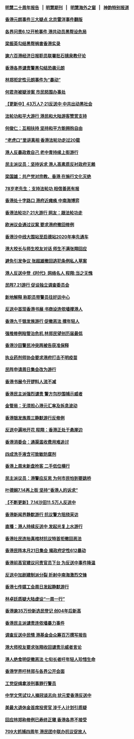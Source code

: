 #### [明慧二十周年报告](https://github.com/gfw-breaker/mh-reports/blob/master/README.md?t=07232201) &nbsp;&nbsp;|&nbsp;&nbsp;[明慧期刊](https://github.com/gfw-breaker/mh-qikan) &nbsp;&nbsp;|&nbsp;&nbsp; [明慧海外之窗](https://github.com/gfw-breaker/mh-news/blob/master/README.md?t=07232201) &nbsp;&nbsp;|&nbsp;&nbsp; [神韵特别报道](https://github.com/gfw-breaker/mh-news/blob/master/shenyun.md?t=07232201) 

#### [香港元朗事件三大疑点 北京雷洋事件翻版](../pages/nsc415/n11403965.md?t=07232201) 

#### [各界问责6.12开枪事件 港共动员黑帮设危局](../pages/nsc415/n11403252.md?t=07232201) 

#### [梁振英勾结黑帮祸害香港实录](../pages/nsc415/n11402942.md?t=07232201) 

#### [逾六百港经济日报职员联署批石镜泉教仔论](../pages/nsc415/n11403025.md?t=07232201) 

#### [香港各界谴责警黑勾结恐袭元朗](../pages/nsc415/n11403006.md?t=07232201) 

#### [林郑拒定性元朗事件为“暴动”](../pages/nsc415/n11402976.md?t=07232201) 

#### [何君尧被疑涉案 市民怒围办事处](../pages/nsc415/n11402948.md?t=07232201) 

#### [【更新中】43万人7·21反送中 中共出动黑社会](../pages/nsc415/n11399023.md?t=07232201) 

#### [法轮功和平大游行 港民和大陆游客赞赏支持](../pages/nsc415/n11399598.md?t=07232201) 

#### [何俊仁：互相扶持 坚持和平方能拥抱自由](../pages/nsc415/n11399136.md?t=07232201) 

#### [“老虎口”里讲真相 香港法轮功走过20载](../pages/nsc415/n11399927.md?t=07232201) 

#### [港人反暴政救自己 老中青持续上街游行](../pages/nsc415/n11399627.md?t=07232201) 

#### [民主派议员：坚持诉求 港人高素质反衬政府无赖](../pages/nsc415/n11399323.md?t=07232201) 

#### [梁国雄：共产党对宗教、香港 在施行文化灭绝](../pages/nsc415/n11399160.md?t=07232201) 

#### [78岁老先生：支持法轮功 相信善恶有报](../pages/nsc415/n11399292.md?t=07232201) 

#### [香港处十字路口 港府近瘫痪 中南海博弈](../pages/nsc415/n11398548.md?t=07232201) 

#### [香港法轮功7·21大游行 网友：跟法轮功走](../pages/nsc415/n11398406.md?t=07232201) 

#### [欧洲议会通过议案 要求港府撤回修例](../pages/nsc415/n11394258.md?t=07232201) 

#### [香港沙中线大围站至启德站2020年率先通车](../pages/nsc415/n11394268.md?t=07232201) 

#### [港大校长与师生校友对话 师生不满张翔回应](../pages/nsc415/n11394242.md?t=07232201) 

#### [避免引发争议 张超雄撤回逃犯条例私人草案](../pages/nsc415/n11394230.md?t=07232201) 

#### [港人反送中登《时代》网络名人 程翔:当之无愧](../pages/nsc415/n11391516.md?t=07232201) 

#### [民阵7.21游行 促设独立调查委员会](../pages/nsc415/n11391499.md?t=07232201) 

#### [新地解释 称职员带警员往好运中心](../pages/nsc415/n11391483.md?t=07232201) 

#### [反送中首现香港书展 书商设连侬墙撑港人](../pages/nsc415/n11391386.md?t=07232201) 

#### [香港九千银发族游行 促撤恶法 撑年轻人](../pages/nsc415/n11391448.md?t=07232201) 

#### [强推修例陷管治危机 林郑民望创历届最低](../pages/nsc415/n11389214.md?t=07232201) 

#### [香港沙田警民冲突两被告获准保释](../pages/nsc415/n11389321.md?t=07232201) 

#### [执业药剂师协会要求港府打击不明疫苗](../pages/nsc415/n11389313.md?t=07232201) 

#### [民阵申请周日集会改为游行](../pages/nsc415/n11389284.md?t=07232201) 

#### [香港书展今开锣料人流不减](../pages/nsc415/n11389281.md?t=07232201) 

#### [香港民主派强烈谴责 警方包抄围捕示威者](../pages/nsc415/n11386764.md?t=07232201) 

#### [金管局：无须担心港元汇率及拆息波动](../pages/nsc415/n11386838.md?t=07232201) 

#### [香港银发族周三静默游行反修例](../pages/nsc415/n11386834.md?t=07232201) 

#### [反送中遍地开花 程翔：香港正处于悬崖边](../pages/nsc415/n11386740.md?t=07232201) 

#### [香港消委会：通渠滥收费用难追讨](../pages/nsc415/n11386817.md?t=07232201) 

#### [四成洗手液含可致敏防腐剂](../pages/nsc415/n11386785.md?t=07232201) 

#### [香港上周末新盘抢客 二手低位横行](../pages/nsc415/n11384862.md?t=07232201) 

#### [民主派议员：港警应反思 为何市民怕到要跳桥](../pages/nsc415/n11383938.md?t=07232201) 

#### [叶德娴7.14再上街 坚持“香港人的诉求”](../pages/nsc415/n11383931.md?t=07232201) 

#### [【不断更新】7.14沙田11.5万人反送中](../pages/nsc415/n11383655.md?t=07232201) 

#### [香港新闻界静默游行 抗议警方阻挠采访](../pages/nsc415/n11383634.md?t=07232201) 

#### [直播：港人持续反送中 发起光复上水游行](../pages/nsc415/n11382577.md?t=07232201) 

#### [香港社民连抬真棺材抗议特首拒撤回恶法](../pages/nsc415/n11380988.md?t=07232201) 

#### [香港民阵本月21日集会 揭政府定性612暴动](../pages/nsc415/n11380922.md?t=07232201) 

#### [香港前高官建议问责官员下台 为反送中事件降温](../pages/nsc415/n11380909.md?t=07232201) 

#### [反送中加剧建制派分裂 折射中南海激烈交锋](../pages/nsc415/n11379563.md?t=07232201) 

#### [香港七传媒工会周日发起静默游行](../pages/nsc415/n11379663.md?t=07232201) 

#### [林卓廷质疑大陆虚设“一周一行”](../pages/nsc415/n11379636.md?t=07232201) 

#### [香港逾35万份新选民登记 创04年后新高](../pages/nsc415/n11379644.md?t=07232201) 

#### [香港民主派谴责连侬墙暴力事件](../pages/nsc415/n11379585.md?t=07232201) 

#### [调查反送中民情 港基金会众筹百万撰写报告](../pages/nsc415/n11377136.md?t=07232201) 

#### [港大师校友要求张翔收回谴责示威者言论](../pages/nsc415/n11377186.md?t=07232201) 

#### [港人绝食明促撤恶法 七旬长者吁年轻人珍惜生命](../pages/nsc415/n11377179.md?t=07232201) 

#### [香港学界吁林郑与各界公开会面](../pages/nsc415/n11377167.md?t=07232201) 

#### [工党促缉拿涉刑事罪行警员](../pages/nsc415/n11377168.md?t=07232201) 

#### [中学文凭试12人摘冠谈志向 状元爱香港反送中](../pages/nsc415/n11377080.md?t=07232201) 

#### [美最大退休金首席投资官 涉千人计划引质疑](../pages/nsc415/n11376171.md?t=07232201) 

#### [回应林郑称修例已寿终正寝 香港各界不接受](../pages/nsc415/n11375157.md?t=07232201) 

#### [709大抓捕四周年 港民团中联办抗议促放人](../pages/nsc415/n11375065.md?t=07232201) 

